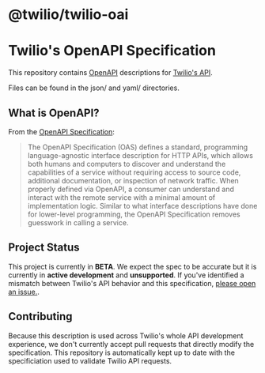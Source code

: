 @twilio/twilio-oai
========================

# Twilio's OpenAPI Specification

This repository contains [OpenAPI](https://www.openapis.org/) descriptions for [Twilio's API](https://docs.twilio.com).

Files can be found in the json/ and yaml/ directories.

## What is OpenAPI?

From the [OpenAPI Specification](https://github.com/OAI/OpenAPI-Specification):

> The OpenAPI Specification (OAS) defines a standard, programming language-agnostic interface description for HTTP APIs, which allows both humans and computers to discover and understand the capabilities of a service without requiring access to source code, additional documentation, or inspection of network traffic. When properly defined via OpenAPI, a consumer can understand and interact with the remote service with a minimal amount of implementation logic. Similar to what interface descriptions have done for lower-level programming, the OpenAPI Specification removes guesswork in calling a service.

## Project Status

This project is currently in **BETA**. We expect the spec to be accurate but it is currently in **active development** and **unsupported**. If you've identified a mismatch between Twilio's API behavior and this specification, [please open an issue.](https://github.com/twilio/twilio-oai/issues/new).

## Contributing

Because this description is used across Twilio's whole API development experience, we don't currently accept pull requests that directly modify the specification. This repository is automatically kept up to date with the specificiation used to validate Twilio API requests.
